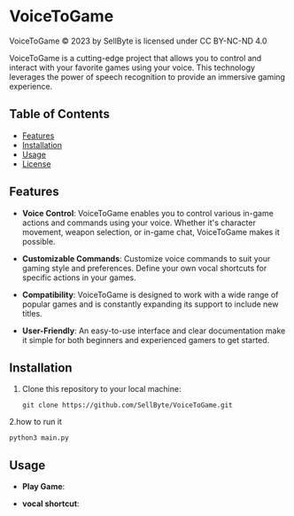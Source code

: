 # VoiceToGame
VoiceToGame © 2023 by SellByte is licensed under CC BY-NC-ND 4.0

VoiceToGame is a cutting-edge project that allows you to control and interact with your favorite games using your voice. This technology leverages the power of speech recognition to provide an immersive gaming experience.

## Table of Contents
- [Features](#features)
- [Installation](#installation)
- [Usage](#usage)
- [License](https://github.com/SellByte/VoiceToGame/blob/main/LICENSE.md)

## Features

- **Voice Control**: VoiceToGame enables you to control various in-game actions and commands using your voice. Whether it's character movement, weapon selection, or in-game chat, VoiceToGame makes it possible.

- **Customizable Commands**: Customize voice commands to suit your gaming style and preferences. Define your own vocal shortcuts for specific actions in your games.

- **Compatibility**: VoiceToGame is designed to work with a wide range of popular games and is constantly expanding its support to include new titles.

- **User-Friendly**: An easy-to-use interface and clear documentation make it simple for both beginners and experienced gamers to get started.

## Installation

1. Clone this repository to your local machine:

   ```shell
   git clone https://github.com/SellByte/VoiceToGame.git
   ```
  2.how to run it
  ```shell
  python3 main.py
```
## Usage

- **Play Game**:

- **vocal shortcut**:




